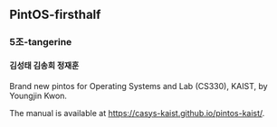 ## PintOS-firsthalf 
### 5조-tangerine 
#### 김성태 김송희 정재훈

Brand new pintos for Operating Systems and Lab (CS330), KAIST, by Youngjin Kwon.

The manual is available at https://casys-kaist.github.io/pintos-kaist/.
